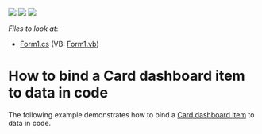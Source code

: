 <!-- default badges list -->
![](https://img.shields.io/endpoint?url=https://codecentral.devexpress.com/api/v1/VersionRange/128580760/13.1.4%2B)
[![](https://img.shields.io/badge/Open_in_DevExpress_Support_Center-FF7200?style=flat-square&logo=DevExpress&logoColor=white)](https://supportcenter.devexpress.com/ticket/details/E4770)
[![](https://img.shields.io/badge/📖_How_to_use_DevExpress_Examples-e9f6fc?style=flat-square)](https://docs.devexpress.com/GeneralInformation/403183)
<!-- default badges end -->
<!-- default file list -->
*Files to look at*:

* [Form1.cs](./CS/Dashboard_CreateCards/Form1.cs) (VB: [Form1.vb](./VB/Dashboard_CreateCards/Form1.vb))
<!-- default file list end -->
# How to bind a Card dashboard item to data in code


<p>The following example demonstrates how to bind a <a href="https://documentation.devexpress.com/#Dashboard/CustomDocument15263">Card dashboard item</a> to data in code.</p>

<br/>


